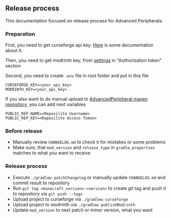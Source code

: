 ## Release process

This documentation focused on release process for Advanced Peripherals.

### Preparation

First, you need to get curseforge api
key. [Here](https://support.curseforge.com/en/support/solutions/articles/9000197321-curseforge-api) is some
documentation about it.

Then, you need to get modrinth key, from [settings](https://modrinth.com/dashboard/settings) in "Authorization token"
section

Second, you need to create `.env` file in root folder and put in this file

```
CURSEFORGE_KEY=<your_api_key>
MODRINTH_KEY=<your_api_key>
```

If you also want to do manual upload to [AdvancedPeripheral maven repository](https://mvn.intelligence-modding.de/), you can add next variables

```
PUBLIC_REP_NAME=<Reposilite Username>
PUBLIC_REP_KEY=<Reposilite Access Token>
```

### Before release

- Manually review `CHANGELOG.md` to check it for mistakes or some problems
- Make sure, that `mod_version` and `release_type` in `gradle.properties` matches to what you want to receive

### Release process

- Execute `./gradlew patchChangelog` or manually update `CHANGELOG.md` and commit result to repository
- Run `git tag <minecraft_version>-<version>` to create git tag and push it to repository via `git push --tags`
- Upload project to curseforge via `./gradlew curseforge`
- Upload project to modrinth via `./gradlew publishModrinth`
- Update `mod_version` to next patch or minor version, what you want
